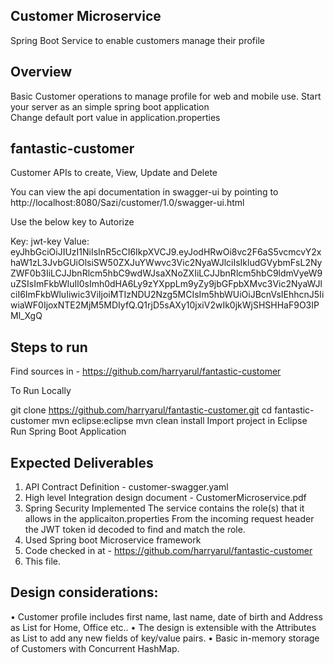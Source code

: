 ## Customer Microservice

Spring Boot Service to enable customers manage their profile

## Overview  

Basic Customer operations to manage profile for web and mobile use.
Start your server as an simple spring boot application  
Change default port value in application.properties

## fantastic-customer
Customer APIs to create, View, Update and Delete

You can view the api documentation in swagger-ui by pointing to
http://localhost:8080/Sazi/customer/1.0/swagger-ui.html

Use the below key to Autorize

Key: jwt-key
Value: eyJhbGciOiJIUzI1NiIsInR5cCI6IkpXVCJ9.eyJodHRwOi8vc2F6aS5vcmcvY2xhaW1zL3JvbGUiOlsiSW50ZXJuYWwvc3Vic2NyaWJlciIsIkludGVybmFsL2NyZWF0b3IiLCJJbnRlcm5hbC9wdWJsaXNoZXIiLCJJbnRlcm5hbC9ldmVyeW9uZSIsImFkbWluIl0sImh0dHA6Ly9zYXppLm9yZy9jbGFpbXMvc3Vic2NyaWJlciI6ImFkbWluIiwic3ViIjoiMTIzNDU2Nzg5MCIsIm5hbWUiOiJBcnVsIEhhcnJ5IiwiaWF0IjoxNTE2MjM5MDIyfQ.Q1rjD5sAXy10jxiV2wIk0jkWjSHSHHaF9O3IPMl_XgQ

## Steps to run

Find sources in - https://github.com/harryarul/fantastic-customer

To Run Locally

git clone https://github.com/harryarul/fantastic-customer.git
cd fantastic-customer
mvn eclipse:eclipse
mvn clean install
Import project in Eclipse
Run Spring Boot Application

## Expected Deliverables

1. API Contract Definition - customer-swagger.yaml
2. High level Integration design document - CustomerMicroservice.pdf
3. Spring Security Implemented
	The service contains the role(s) that it allows in the applicaiton.properties
	From the incoming request header the JWT token id decoded to find and match the role.
4. Used Spring boot Microservice framework
5. Code checked in at - https://github.com/harryarul/fantastic-customer
6. This file.
	
## Design considerations: 
• Customer profile includes first name, last name, date of birth and Address as List for Home, Office etc..
• The design is extensible with the Attributes as List to add any new fields of key/value pairs.
• Basic in-memory storage of Customers with Concurrent HashMap.


